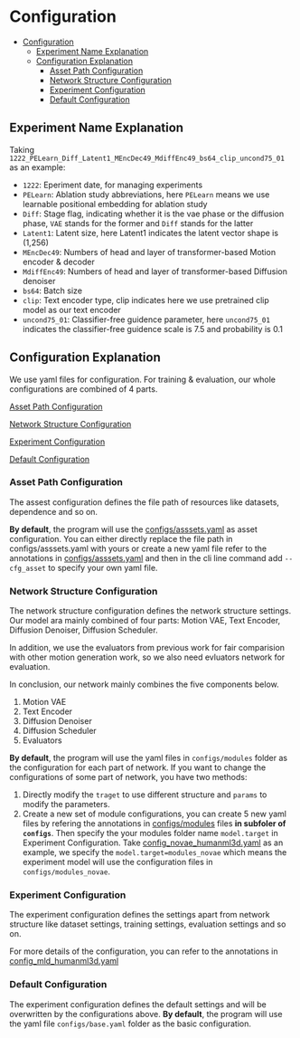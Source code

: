 # Configuration

- [Configuration](#configuration)
  - [Experiment Name Explanation](#experiment-name-explanation)
  - [Configuration Explanation](#configuration-explanation)
    - [Asset Path Configuration](#asset-path-configuration)
    - [Network Structure Configuration](#network-structure-configuration)
    - [Experiment Configuration](#experiment-configuration)
    - [Default Configuration](#default-configuration)

## Experiment Name Explanation

Taking `1222_PELearn_Diff_Latent1_MEncDec49_MdiffEnc49_bs64_clip_uncond75_01` as an example:

- `1222`: Eperiment date, for managing experiments
- `PELearn`: Ablation study abbreviations, here `PELearn` means we use learnable positional embedding for ablation study
- `Diff`: Stage flag, indicating whether it is the vae phase or the diffusion phase, `VAE` stands for the former and `Diff` stands for the latter
- `Latent1`: Latent size, here Latent1 indicates the latent vector shape is (1,256)
- `MEncDec49`: Numbers of head and layer of transformer-based Motion encoder & decoder
- `MdiffEnc49`: Numbers of head and layer of transformer-based Diffusion denoiser
- `bs64`: Batch size
- `clip`: Text encoder type, clip indicates here we use pretrained clip model as our text encoder
- `uncond75_01`: Classifier-free guidence parameter, here `uncond75_01` indicates the classifier-free guidence scale is 7.5 and probability is 0.1

## Configuration Explanation

We use yaml files for configuration. For training & evaluation, our whole configurations are combined of 4 parts.

[Asset Path Configuration](#asset-path-configuration)

[Network Structure Configuration](#network-structure-configuration)

[Experiment Configuration](#experiment-configuration)

[Default Configuration](#default-configuration)

### Asset Path Configuration

The assest configuration defines the file path of resources like datasets, dependence and so on.

**By default**, the program will use the [configs/asssets.yaml](./asssets.yaml) as asset configuration. You can either directly replace the file path in configs/asssets.yaml with yours or create a new yaml file refer to the annotations in [configs/asssets.yaml](./asssets.yaml) and then in the cli line command add `--cfg_asset` to specify your own yaml file.

### Network Structure Configuration

The network structure configuration defines the network structure settings. Our model ara mainly combined of four parts: Motion VAE, Text Encoder, Diffusion Denoiser, Diffusion Scheduler.

In addition, we use the evaluators from previous work for fair comparision with other motion generation work, so we also need evluators network for evaluation.

In conclusion, our network mainly combines the five components below.

1. Motion VAE
2. Text Encoder
3. Diffusion Denoiser
4. Diffusion Scheduler
5. Evaluators

**By default**, the program will use the yaml files in `configs/modules` folder as the configuration for each part of network. If you want to change the configurations of some part of network, you have two methods:

1. Directly modify the `traget` to use different structure and `params` to modify the parameters.
2. Create a new set of module configurations, you can create 5 new yaml files by refering the annotations in [configs/modules](./modules) files **in subfoler of `configs`**. Then specify the your modules folder name `model.target` in Experiment Configuration. Take [config_novae_humanml3d.yaml](./config_novae_humanml3d.yaml) as an example, we specify the `model.target=modules_novae` which means the experiment model will use the configuration files in `configs/modules_novae`.

### Experiment Configuration

The experiment configuration defines the settings apart from network structure like dataset settings, training settings, evaluation settings and so on.

For more details of the configuration, you can refer to the annotations in [config_mld_humanml3d.yaml](./config_mld_humanml3d.yaml)

### Default Configuration

The experiment configuration defines the default settings and will be overwritten by the configurations above. **By default**, the program will use the yaml file `configs/base.yaml` folder as the basic configuration.
